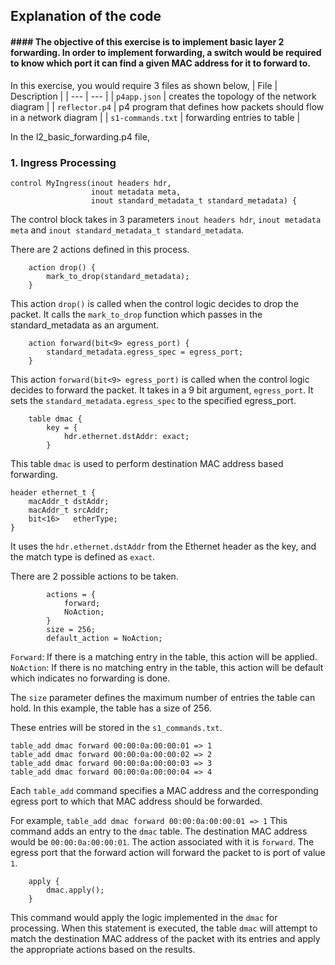 ## Explanation of the code
#### #### The objective of this exercise is to implement basic layer 2 forwarding. In order to implement forwarding, a switch would be required to know which port it can find a given MAC address for it to forward to. 

In this exercise, you would require 3 files as shown below, 
| File | Description |
| --- | --- |
| `p4app.json` | creates the topology of the network diagram |
| `reflector.p4` | p4 program that defines how packets should flow in a network diagram |
| `s1-commands.txt` | forwarding entries to table |

In the l2_basic_forwarding.p4 file, 

### 1. Ingress Processing
```
control MyIngress(inout headers hdr,
                  inout metadata meta,
                  inout standard_metadata_t standard_metadata) {
```
The control block takes in 3 parameters `inout headers hdr`, `inout metadata meta` and `inout standard_metadata_t standard_metadata`. 

There are 2 actions defined in this process.
```
    action drop() {
        mark_to_drop(standard_metadata);
    }
```
This action `drop()` is called when the control logic decides to drop the packet. It calls the `mark_to_drop` function which passes in the standard_metadata as an argument. 
```
    action forward(bit<9> egress_port) {
        standard_metadata.egress_spec = egress_port;
    }
```
This action `forward(bit<9> egress_port)` is called when the control logic decides to forward the packet. It takes in a 9 bit argument, `egress_port`.  It sets the `standard_metadata.egress_spec` to the specified egress_port. 
```
    table dmac {
        key = {
            hdr.ethernet.dstAddr: exact;
        }
```
This table `dmac` is used to perform destination MAC address based forwarding. 
```
header ethernet_t {
    macAddr_t dstAddr;
    macAddr_t srcAddr;
    bit<16>   etherType;
}
```
It uses the `hdr.ethernet.dstAddr` from the Ethernet header as the key, and the match type is defined as `exact`. 

There are 2 possible actions to be taken.
```
        actions = {
            forward;
            NoAction;
        }
        size = 256;
        default_action = NoAction;
```
`Forward`: If there is a matching entry in the table, this action will be applied.
`NoAction`: If there is no matching entry in the table, this action will be default which indicates no forwarding is done. 

The `size` parameter defines the maximum number of entries the table can hold. In this example, the table has a size of 256. 

These entries will be stored in the `s1_commands.txt`.  
```
table_add dmac forward 00:00:0a:00:00:01 => 1
table_add dmac forward 00:00:0a:00:00:02 => 2
table_add dmac forward 00:00:0a:00:00:03 => 3
table_add dmac forward 00:00:0a:00:00:04 => 4
```
Each `table_add` command specifies a MAC address and the corresponding egress port to which that MAC address should be forwarded. 

For example, `table_add dmac forward 00:00:0a:00:00:01 => 1`
This command adds an entry to the `dmac` table. The destination MAC address would be `00:00:0a:00:00:01`. The action associated with it is `forward`. The egress port that the forward action will forward the packet to is port of value `1`.
```
    apply {
        dmac.apply();
    }
```
This command would apply the logic implemented in the `dmac` for processing. When this statement is executed, the table `dmac` will attempt to match the destination MAC address of the packet with its entries and apply the appropriate actions based on the results. 














